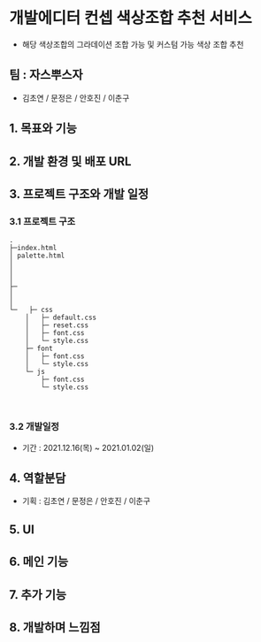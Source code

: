 # 개발에디터 컨셉 색상조합 추천 서비스
- 해당 색상조합의 그라데이션 조합 가능 및 커스텀 가능
색상 조합 추천

## 팀 : 자스뿌스자
- 김초연 / 문정은 / 안호진 / 이춘구



## 1. 목표와 기능


## 2. 개발 환경 및 배포 URL


## 3. 프로젝트 구조와 개발 일정
  ### 3.1 프로젝트 구조
  ```
  .
  ├─index.html
  │ palette.html
  │ 
  │ 
  │ 
  ├─
  │ 
  │ 
  └─   ├─ css
      │   ├─ default.css
      │   ├─ reset.css
      │   ├─ font.css   
      │   └─ style.css
      ├─ font
      │   ├─ font.css   
      │   └─ style.css
      └─ js
          ├─ font.css   
          └─ style.css
      
      
```
  ### 3.2 개발일정
  - 기간 : 2021.12.16(목) ~ 2021.01.02(일)


## 4. 역할분담
- 기획 : 김초연 / 문정은 / 안호진 / 이춘구


## 5. UI


## 6. 메인 기능


## 7. 추가 기능


## 8. 개발하며 느낌점
